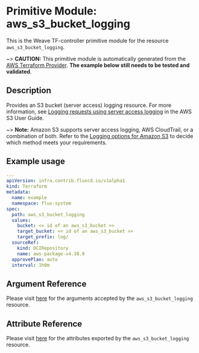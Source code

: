 
# Primitive Module: aws_s3_bucket_logging

This is the Weave TF-controller primitive module for the resource `aws_s3_bucket_logging`.

~> **CAUTION:** This primitive module is automatically generated from the [AWS Terraform Provider](https://registry.terraform.io/providers/hashicorp/aws/latest/docs/resources/s3_bucket_logging). **The example below still needs to be tested and validated**.

## Description

Provides an S3 bucket (server access) logging resource. For more information, see [Logging requests using server access logging](https://docs.aws.amazon.com/AmazonS3/latest/userguide/ServerLogs.html)
in the AWS S3 User Guide.

~> **Note:** Amazon S3 supports server access logging, AWS CloudTrail, or a combination of both. Refer to the [Logging options for Amazon S3](https://docs.aws.amazon.com/AmazonS3/latest/userguide/logging-with-S3.html)
to decide which method meets your requirements.

## Example usage

```yaml
---
apiVersion: infra.contrib.fluxcd.io/v1alpha1
kind: Terraform
metadata:
  name: example
  namespace: flux-system
spec:
  path: aws_s3_bucket_logging
  values:
    bucket: << id of an aws_s3_bucket >>
    target_bucket: << id of an aws_s3_bucket >>
    target_prefix: log/
  sourceRef:
    kind: OCIRepository
    name: aws-package-v4.38.0
  approvePlan: auto
  interval: 1h0m
```

## Argument Reference

Please visit [here](https://registry.terraform.io/providers/hashicorp/aws/latest/docs/resources/s3_bucket_logging#argument-reference) for the arguments accepted by the `aws_s3_bucket_logging` resource.

## Attribute Reference

Please visit [here](https://registry.terraform.io/providers/hashicorp/aws/latest/docs/resources/s3_bucket_logging#attributes-reference) for the attributes exported by the `aws_s3_bucket_logging` resource.

